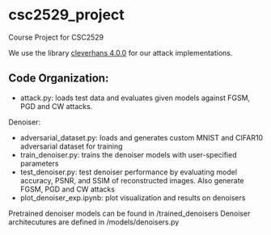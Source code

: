 # csc2529_project
Course Project for CSC2529

We use the library [cleverhans 4.0.0](https://github.com/cleverhans-lab/cleverhans/releases/tag/v4.0.0) for our attack implementations. 

Code Organization:
- 
- attack.py: loads test data and evaluates given models against FGSM, PGD and CW attacks.

Denoiser:
- adversarial_dataset.py: loads and generates custom MNIST and CIFAR10 adversarial dataset for training
- train_denoiser.py: trains the denoiser models with user-specified parameters
- test_denoiser.py: test denoiser performance by evaluating model accuracy, PSNR, and SSIM of reconstructed images. Also generate FGSM, PGD and CW attacks
- plot_denoiser_exp.ipynb: plot visualization and results on denoisers

Pretrained denoiser models can be found in /trained_denoisers
Denoiser architecutures are defined in /models/denoisers.py



